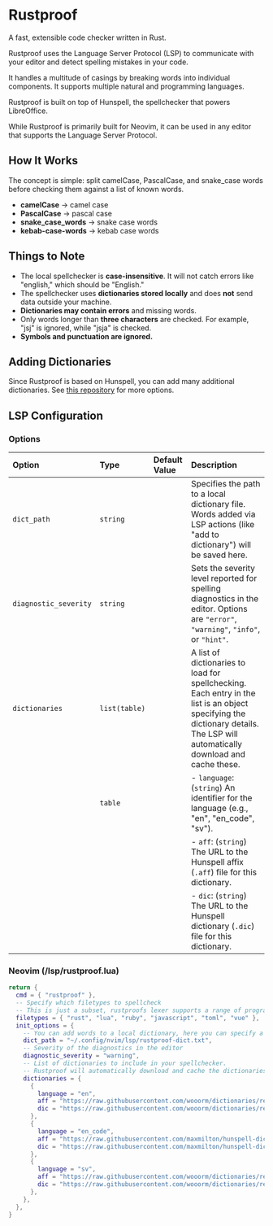 # Rustproof

A fast, extensible code checker written in Rust.

Rustproof uses the Language Server Protocol (LSP) to communicate with your editor and detect spelling mistakes in your code.

It handles a multitude of casings by breaking words into individual components. It supports multiple natural and programming languages.

Rustproof is built on top of Hunspell, the spellchecker that powers LibreOffice.

While Rustproof is primarily built for Neovim, it can be used in any editor that supports the Language Server Protocol.

## How It Works

The concept is simple: split camelCase, PascalCase, and snake_case words before checking them against a list of known words.

- **camelCase** → camel case
- **PascalCase** → pascal case
- **snake_case_words** → snake case words
- **kebab-case-words** → kebab case words

## Things to Note

- The local spellchecker is **case-insensitive**. It will not catch errors like "english," which should be "English."
- The spellchecker uses **dictionaries stored locally** and does **not** send data outside your machine.
- **Dictionaries may contain errors** and missing words.
- Only words longer than **three characters** are checked. For example, "jsj" is ignored, while "jsja" is checked.
- **Symbols and punctuation are ignored.**

## Adding Dictionaries

Since Rustproof is based on Hunspell, you can add many additional dictionaries. See [this repository](https://github.com/wooorm/dictionaries/tree/main/dictionaries) for more options.

## LSP Configuration

### Options

| Option                | Type          | Default Value | Description                                                                                                                                                                   |
| :-------------------- | :------------ | :------------ | :---------------------------------------------------------------------------------------------------------------------------------------------------------------------------- |
| `dict_path`           | `string`      |               | Specifies the path to a local dictionary file. Words added via LSP actions (like "add to dictionary") will be saved here.                                                     |
| `diagnostic_severity` | `string`      |               | Sets the severity level reported for spelling diagnostics in the editor. Options are `"error"`, `"warning"`, `"info"`, or `"hint"`.                                           |
| `dictionaries`        | `list(table)` |               | A list of dictionaries to load for spellchecking. Each entry in the list is an object specifying the dictionary details. The LSP will automatically download and cache these. |
|                       | `table`       |               | - `language`: (`string`) An identifier for the language (e.g., "en", "en_code", "sv").                                                                                        |
|                       |               |               | - `aff`: (`string`) The URL to the Hunspell affix (`.aff`) file for this dictionary.                                                                                          |
|                       |               |               | - `dic`: (`string`) The URL to the Hunspell dictionary (`.dic`) file for this dictionary.                                                                                     |

### Neovim (/lsp/rustproof.lua)

```lua
return {
  cmd = { "rustproof" },
  -- Specify which filetypes to spellcheck
  -- This is just a subset, rustproofs lexer supports a range of programming languages
  filetypes = { "rust", "lua", "ruby", "javascript", "toml", "vue" },
  init_options = {
    -- You can add words to a local dictionary, here you can specify a path for that dictionary
    dict_path = "~/.config/nvim/lsp/rustproof-dict.txt",
    -- Severity of the diagnostics in the editor
    diagnostic_severity = "warning",
    -- List of dictionaries to include in your spellchecker.
    -- Rustproof will automatically download and cache the dictionaries when you first start the lsp
    dictionaries = {
      {
        language = "en",
        aff = "https://raw.githubusercontent.com/wooorm/dictionaries/refs/heads/main/dictionaries/en/index.aff",
        dic = "https://raw.githubusercontent.com/wooorm/dictionaries/refs/heads/main/dictionaries/en/index.dic",
      },
      {
        language = "en_code",
        aff = "https://raw.githubusercontent.com/maxmilton/hunspell-dictionary/refs/heads/master/en_AU.aff",
        dic = "https://raw.githubusercontent.com/maxmilton/hunspell-dictionary/refs/heads/master/en_AU.dic",
      },
      {
        language = "sv",
        aff = "https://raw.githubusercontent.com/wooorm/dictionaries/refs/heads/main/dictionaries/sv/index.aff",
        dic = "https://raw.githubusercontent.com/wooorm/dictionaries/refs/heads/main/dictionaries/sv/index.dic",
      },
    },
  },
}
```
